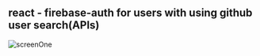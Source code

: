 <h2>react - firebase-auth for users with using github user search(APIs)</h2>
<img src="https://github.com/sabajiVikas/react/blob/master/fbauth-gitapi/screenShot/screenOne.png" alt="screenOne" />
